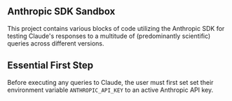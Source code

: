 ## Anthropic SDK Sandbox
This project contains various blocks of code utilizing the Anthropic SDK for testing Claude's responses to a multitude of (predominantly scientific) queries across different versions.

## Essential First Step
Before executing any queries to Claude, the user must first set set their environment variable `ANTHROPIC_API_KEY` to an active Anthropic API key.

<!-- ## Project Goals
1. 
2. 


<!-- ## High Level Project Structure
### [`docs/`](./docs)
Documentation on development practices and patterns.

### [`src/`](./src)


### [`tests/`](./tests)

